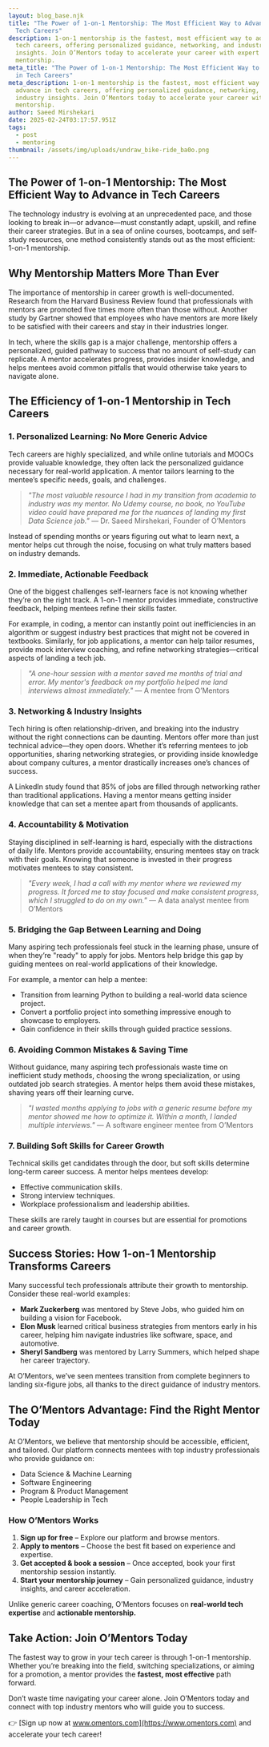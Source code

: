 ```yaml
---
layout: blog_base.njk
title: "The Power of 1-on-1 Mentorship: The Most Efficient Way to Advance in
  Tech Careers"
description: 1-on-1 mentorship is the fastest, most efficient way to advance in
  tech careers, offering personalized guidance, networking, and industry
  insights. Join O’Mentors today to accelerate your career with expert
  mentorship.
meta_title: "The Power of 1-on-1 Mentorship: The Most Efficient Way to Advance
  in Tech Careers"
meta_description: 1-on-1 mentorship is the fastest, most efficient way to
  advance in tech careers, offering personalized guidance, networking, and
  industry insights. Join O’Mentors today to accelerate your career with expert
  mentorship.
author: Saeed Mirshekari
date: 2025-02-24T03:17:57.951Z
tags:
  - post
  - mentoring
thumbnail: /assets/img/uploads/undraw_bike-ride_ba0o.png
---
```

## The Power of 1-on-1 Mentorship: The Most Efficient Way to Advance in Tech Careers

The technology industry is evolving at an unprecedented pace, and those looking to break in—or advance—must constantly adapt, upskill, and refine their career strategies. But in a sea of online courses, bootcamps, and self-study resources, one method consistently stands out as the most efficient: 1-on-1 mentorship.

## Why Mentorship Matters More Than Ever

The importance of mentorship in career growth is well-documented. Research from the Harvard Business Review found that professionals with mentors are promoted five times more often than those without. Another study by Gartner showed that employees who have mentors are more likely to be satisfied with their careers and stay in their industries longer.

In tech, where the skills gap is a major challenge, mentorship offers a personalized, guided pathway to success that no amount of self-study can replicate. A mentor accelerates progress, provides insider knowledge, and helps mentees avoid common pitfalls that would otherwise take years to navigate alone.

## The Efficiency of 1-on-1 Mentorship in Tech Careers

### 1. **Personalized Learning: No More Generic Advice**

Tech careers are highly specialized, and while online tutorials and MOOCs provide valuable knowledge, they often lack the personalized guidance necessary for real-world application. A mentor tailors learning to the mentee’s specific needs, goals, and challenges.

> *"The most valuable resource I had in my transition from academia to industry was my mentor. No Udemy course, no book, no YouTube video could have prepared me for the nuances of landing my first Data Science job."* — Dr. Saeed Mirshekari, Founder of O’Mentors

Instead of spending months or years figuring out what to learn next, a mentor helps cut through the noise, focusing on what truly matters based on industry demands.

### 2. **Immediate, Actionable Feedback**

One of the biggest challenges self-learners face is not knowing whether they’re on the right track. A 1-on-1 mentor provides immediate, constructive feedback, helping mentees refine their skills faster.

For example, in coding, a mentor can instantly point out inefficiencies in an algorithm or suggest industry best practices that might not be covered in textbooks. Similarly, for job applications, a mentor can help tailor resumes, provide mock interview coaching, and refine networking strategies—critical aspects of landing a tech job.

> *"A one-hour session with a mentor saved me months of trial and error. My mentor's feedback on my portfolio helped me land interviews almost immediately."* — A mentee from O’Mentors

### 3. **Networking & Industry Insights**

Tech hiring is often relationship-driven, and breaking into the industry without the right connections can be daunting. Mentors offer more than just technical advice—they open doors. Whether it’s referring mentees to job opportunities, sharing networking strategies, or providing inside knowledge about company cultures, a mentor drastically increases one’s chances of success.

A LinkedIn study found that 85% of jobs are filled through networking rather than traditional applications. Having a mentor means getting insider knowledge that can set a mentee apart from thousands of applicants.

### 4. **Accountability & Motivation**

Staying disciplined in self-learning is hard, especially with the distractions of daily life. Mentors provide accountability, ensuring mentees stay on track with their goals. Knowing that someone is invested in their progress motivates mentees to stay consistent.

> *"Every week, I had a call with my mentor where we reviewed my progress. It forced me to stay focused and make consistent progress, which I struggled to do on my own."* — A data analyst mentee from O’Mentors

### 5. **Bridging the Gap Between Learning and Doing**

Many aspiring tech professionals feel stuck in the learning phase, unsure of when they’re "ready" to apply for jobs. Mentors help bridge this gap by guiding mentees on real-world applications of their knowledge.

For example, a mentor can help a mentee:
- Transition from learning Python to building a real-world data science project.
- Convert a portfolio project into something impressive enough to showcase to employers.
- Gain confidence in their skills through guided practice sessions.

### 6. **Avoiding Common Mistakes & Saving Time**

Without guidance, many aspiring tech professionals waste time on inefficient study methods, choosing the wrong specialization, or using outdated job search strategies. A mentor helps them avoid these mistakes, shaving years off their learning curve.

> *"I wasted months applying to jobs with a generic resume before my mentor showed me how to optimize it. Within a month, I landed multiple interviews."* — A software engineer mentee from O’Mentors

### 7. **Building Soft Skills for Career Growth**

Technical skills get candidates through the door, but soft skills determine long-term career success. A mentor helps mentees develop:
- Effective communication skills.
- Strong interview techniques.
- Workplace professionalism and leadership abilities.

These skills are rarely taught in courses but are essential for promotions and career growth.

## Success Stories: How 1-on-1 Mentorship Transforms Careers

Many successful tech professionals attribute their growth to mentorship. Consider these real-world examples:

- **Mark Zuckerberg** was mentored by Steve Jobs, who guided him on building a vision for Facebook.
- **Elon Musk** learned critical business strategies from mentors early in his career, helping him navigate industries like software, space, and automotive.
- **Sheryl Sandberg** was mentored by Larry Summers, which helped shape her career trajectory.

At O’Mentors, we’ve seen mentees transition from complete beginners to landing six-figure jobs, all thanks to the direct guidance of industry mentors.

## The O’Mentors Advantage: Find the Right Mentor Today

At O’Mentors, we believe that mentorship should be accessible, efficient, and tailored. Our platform connects mentees with top industry professionals who provide guidance on:
- Data Science & Machine Learning
- Software Engineering
- Program & Product Management
- People Leadership in Tech

### How O’Mentors Works
1. **Sign up for free** – Explore our platform and browse mentors.
2. **Apply to mentors** – Choose the best fit based on experience and expertise.
3. **Get accepted & book a session** – Once accepted, book your first mentorship session instantly.
4. **Start your mentorship journey** – Gain personalized guidance, industry insights, and career acceleration.

Unlike generic career coaching, O’Mentors focuses on **real-world tech expertise** and **actionable mentorship.**

## Take Action: Join O’Mentors Today

The fastest way to grow in your tech career is through 1-on-1 mentorship. Whether you’re breaking into the field, switching specializations, or aiming for a promotion, a mentor provides the **fastest, most effective** path forward.

Don’t waste time navigating your career alone. Join O’Mentors today and connect with top industry mentors who will guide you to success.

👉 [Sign up now at www.omentors.com](https://www.omentors.com) and accelerate your tech career!

